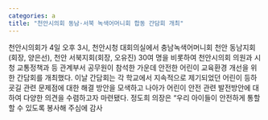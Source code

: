 ```yaml
---
categories: a
title: "천안시의회 동남·서북 녹색어머니회 합동 간담회 개최"
---
```

천안시의회가 4일 오후 3시, 천안시청 대회의실에서 충남녹색어머니회 천안 동남지회(회장, 양은선), 천안 서북지회(회장, 오유진) 30여 명을 비롯하여 천안시의회 의원과 시청 교통정책과 등 관계부서 공무원이 참석한 가운데 안전한 어린이 교육환경 개선을 위한 간담회를 개최했다. 이날 간담회는 각 학교에서 지속적으로 제기되었던 어린이 등하굣길 관련 문제점에 대한 해결 방안을 모색하고 나아가 어린이 안전 관련 발전방안에 대하여 다양한 의견을 수렴하고자 마련됐다. 정도희 의장은 “우리 아이들이 안전하게 통할할 수 있도록 봉사해 주심에 감사